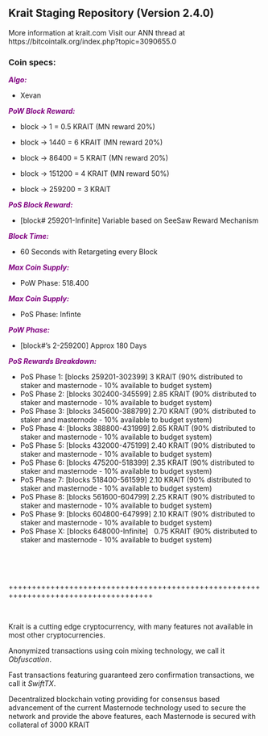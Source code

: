 <h2><strong>Krait Staging Repository (Version 2.4.0)</strong></h2>
<p>More information at krait.com Visit our ANN thread at https://bitcointalk.org/index.php?topic=3090655.0</p>
<h3><strong>Coin specs:</strong></h3>
<p><strong><span style="color: #800080;"><em>Algo:</em></span></strong></p>
<ul>
<li>Xevan</li>
</ul>
<p><strong><span style="color: #800080;"><em>PoW Block Reward:</em></span></strong></p>
<ul>
<li>block -> 1 = 0.5 KRAIT (MN reward 20%) </li>
</ul>
<ul>
<li>block -> 1440 = 6 KRAIT (MN reward 20%) </li>
</ul>
<ul>
<li>block -> 86400 = 5 KRAIT (MN reward 20%) </li>
</ul>
<ul>
<li>block -> 151200 = 4 KRAIT (MN reward 50%) </li>
</ul>
<ul>
<li>block -> 259200 = 3 KRAIT </li>
</ul>
<p><strong><span style="color: #800080;"><em>PoS Block Reward:</em></span></strong></p>
<ul>
<li>[block# 259201-Infinite] Variable based on SeeSaw Reward Mechanism</li>
</ul>
<p><strong><span style="color: #800080;"><em>Block Time:</em></span></strong></p>
<ul>
<li>60 Seconds with Retargeting every Block</li>
</ul>
<p><strong><span style="color: #800080;"><em>Max Coin Supply:</em></span></strong></p>
<ul>
<li>PoW Phase: 518.400</li>
</ul>
<p><strong><span style="color: #800080;"><em>Max Coin Supply:</em></span></strong></p>
<ul>
<li>PoS Phase: Infinte</li>
</ul>
<p><strong><span style="color: #800080;"><em>PoW Phase:</em></span></strong></p>
<ul>
<li>[block#&rsquo;s 2-259200] Approx 180 Days</li>
</ul>
<p><strong><span style="color: #800080;"><em>PoS Rewards Breakdown:</em></span></strong></p>
<ul>
<li>PoS Phase 1: [blocks 259201-302399]    3 KRAIT (90% distributed to staker and masternode - 10% available to budget system)</li>
<li>PoS Phase 2: [blocks 302400-345599] 2.85 KRAIT (90% distributed to staker and masternode - 10% available to budget system)</li>
<li>PoS Phase 3: [blocks 345600-388799] 2.70 KRAIT (90% distributed to staker and masternode - 10% available to budget system)</li>
<li>PoS Phase 4: [blocks 388800-431999] 2.65 KRAIT (90% distributed to staker and masternode - 10% available to budget system)</li>
<li>PoS Phase 5: [blocks 432000-475199] 2.40 KRAIT (90% distributed to staker and masternode - 10% available to budget system)</li>
<li>PoS Phase 6: [blocks 475200-518399] 2.35 KRAIT (90% distributed to staker and masternode - 10% available to budget system)</li>
<li>PoS Phase 7: [blocks 518400-561599] 2.10 KRAIT (90% distributed to staker and masternode - 10% available to budget system)</li>
<li>PoS Phase 8: [blocks 561600-604799] 2.25 KRAIT (90% distributed to staker and masternode - 10% available to budget system)</li>
<li>PoS Phase 9: [blocks 604800-647999] 2.10 KRAIT (90% distributed to staker and masternode - 10% available to budget system)</li>
<li>PoS Phase X: [blocks 648000-Infinite] &nbsp; 0.75 KRAIT (90% distributed to staker and masternode - 10% available to budget system)</li>
</ul>
<br/>
<p>&nbsp;</p>
<p>+++++++++++++++++++++++++++++++++++++++++++++++++++++++++++++++++++++++++++++++++++++</p>
<p>&nbsp;</p>
<p>Krait is a cutting edge cryptocurrency, with many features not available in most other cryptocurrencies.</p>
<p>Anonymized transactions using coin mixing technology, we call it <em>Obfuscation</em>.</p>
<p>Fast transactions featuring guaranteed zero confirmation transactions, we call it <em>SwiftTX</em>.</p>
<p>Decentralized blockchain voting providing for consensus based advancement of the current Masternode technology used to secure the network and provide the above features, each Masternode is secured with collateral of 3000 KRAIT</p>
